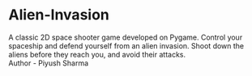 # Alien-Invasion
A classic 2D space shooter game developed on Pygame. Control your spaceship and defend yourself from an alien invasion. Shoot down the aliens before they reach you, and avoid their attacks. 
<br>
Author - Piyush Sharma
